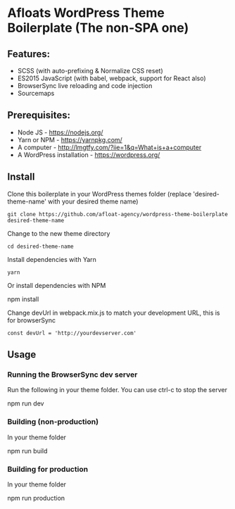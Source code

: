 # Afloats WordPress Theme Boilerplate (The non-SPA one)

## Features:

* SCSS (with auto-prefixing & Normalize CSS reset)
* ES2015 JavaScript (with babel, webpack, support for React also)
* BrowserSync live reloading and code injection
* Sourcemaps

## Prerequisites:

* Node JS - https://nodejs.org/
* Yarn or NPM - https://yarnpkg.com/
* A computer - http://lmgtfy.com/?iie=1&q=What+is+a+computer
* A WordPress installation - https://wordpress.org/

## Install

Clone this boilerplate in your WordPress themes folder (replace 'desired-theme-name' with your desired theme name)

    git clone https://github.com/afloat-agency/wordpress-theme-boilerplate desired-theme-name

Change to the new theme directory

    cd desired-theme-name

Install dependencies with Yarn

    yarn

Or install dependencies with NPM

npm install

Change devUrl in webpack.mix.js to match your development URL, this is for
browserSync

    const devUrl = 'http://yourdevserver.com'

## Usage

### Running the BrowserSync dev server

Run the following in your theme folder. You can use ctrl-c to stop the server

npm run dev

### Building (non-production)

In your theme folder

npm run build

### Building for production

In your theme folder

npm run production
